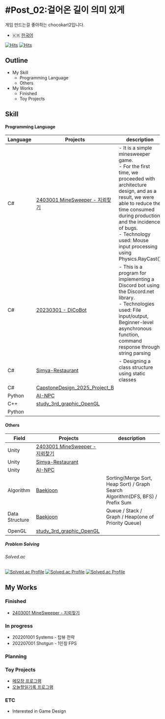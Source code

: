 # #Post_02:걸어온 길이 의미 있게
게임 만드는걸 좋아하는 chocokart2입니다.
* 🇰🇷 [한국어](README_KR.md)

[![Hits](https://hits.seeyoufarm.com/api/count/incr/badge.svg?url=https%3A%2F%2Fgithub.com%2Fchocokart2&count_bg=%239038AD&title_bg=%23470F5A&icon=csharp.svg&icon_color=%23F2C8FF&title=hits&edge_flat=false)](https://hits.seeyoufarm.com)
[![Hits](https://hits.sh/github.com/chocokart2.svg?view=today-total&style=flat-square&label=visits&color=3399ff&labelColor=102e4d&logo=unity)](https://hits.sh/github.com/chocokart2/)

## Outline
* My Skill
  * Programming Language
  * Others
* My Works
  * Finished
  * Toy Projects

## Skill
#### Programming Language
| Language | Projects                                                                                              | description                                                                                                                                                                                                                                                                    |
| -------- | ----------------------------------------------------------------------------------------------------- | ------------------------------------------------------------------------------------------------------------------------------------------------------------------------------------------------------------------------------------------------------------------------------ |
| C#       | [2403001 MineSweeper - 지뢰찾기](https://github.com/chocokart2/GameProject_2403001_MineSweeper/blob/main) | - It is a simple minesweeper game.<br>- For the first time, we proceeded with architecture design, and as a result, we were able to reduce the time consumed during production and the incidence of bugs.<br>- Technology used: Mouse input processing using Physics.RayCast() |
| C#       | [20230301 - DiCoBot](https://github.com/chocokart2/no20230301_DiCoBot/tree/main)                      | - This is a program for implementing a Discord bot using the Discord.net library.<br>- Technologies used: File input/output, Beginner-level asynchronous function, command response through string parsing                                                                     |
| C#       | [Simya-Restaurant](https://github.com/yujini1121/Simya-Restaurant)                                    | - Designing a class structure using static classes                                                                                                                                                                                                                             |
| C#       | [CapstoneDesign_2025_Project_B](https://github.com/chocokart2/CapstoneDesign_2025_Project_B)          |                                                                                                                                                                                                                                                                                |
| Python   | [AI-NPC](https://github.com/yujini1121/AI-NPC)                                                        |                                                                                                                                                                                                                                                                                |
| C++      | [study_3rd_graphic_OpenGL](https://github.com/chocokart2/study_3rd_graphic_OpenGL)                    |                                                                                                                                                                                                                                                                                |
| Python   |                                                                                                       |                                                                                                                                                                                                                                                                                |
#### Others
|Field|Projects|description|
|---|---|---|
|Unity| [2403001 MineSweeper - 지뢰찾기](https://github.com/chocokart2/GameProject_2403001_MineSweeper/blob/main/README.md) | |
|Unity| [Simya-Restaurant](https://github.com/yujini1121/Simya-Restaurant) | |
|Unity| [AI-NPC](https://github.com/yujini1121/AI-NPC) | |
|Algorithm| [Baekjoon](https://github.com/chocokart2/Baekjoon) | Sorting(Merge Sort, Heap Sort) / Graph Search Algorithm(DFS, BFS) / Prefix Sum |
|Data Structure| [Baekjoon](https://github.com/chocokart2/Baekjoon) | Queue / Stack / Graph / Heap(one of Priority Queue) |
|OpenGL| [study_3rd_graphic_OpenGL](https://github.com/chocokart2/study_3rd_graphic_OpenGL) | |

##### Problem Solving
###### Solved.ac
[![Solved.ac Profile](http://mazassumnida.wtf/api/v2/generate_badge?boj=chocokart2)](https://solved.ac/chocokart2/)
[![Solved.ac Profile](https://mazandi.herokuapp.com/api?handle=chocokart2&theme=warm)](https://solved.ac/chocokart2)
[![Solved.ac Profile](https://ac-arena.vercel.app/v1/chocokart2)](https://solved.ac/chocokart2)

## My Works

### Finished
* [2403001 MineSweeper - 지뢰찾기](https://github.com/chocokart2/GameProject_2403001_MineSweeper/blob/main/README.md)
### In progress
* 202201001 Systems - 탑뷰 전략
* 202207001 Shotgun - 1인칭 FPS
### Planning

### Toy Projects
* [메모장 프로그램](https://github.com/chocokart2/this_is_csharp_ch18_example1 "C# 파일 입출력 연습")
* [오늘할일기록 프로그램](https://github.com/chocokart2/no20230901DoItNow_CPlusPlus "C++ 연습용")
### ETC
* Interested in Game Design

<!--
**chocokart2/chocokart2** is a ✨ _special_ ✨ repository because its `README.md` (this file) appears on your GitHub profile.

Here are some ideas to get you started:

- 🔭 I’m currently working on ...
- 🌱 I’m currently learning ...
- 👯 I’m looking to collaborate on ...
- 🤔 I’m looking for help with ...
- 💬 Ask me about ...
- 📫 How to reach me: ...
- 😄 Pronouns: ...
- ⚡ Fun fact: ...
-->

